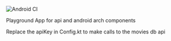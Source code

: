 ![Android CI](https://github.com/ionutlepi/TheMoviesDB/workflows/Android%20CI/badge.svg)

Playground App for api and android arch components

Replace the apiKey in Config.kt  to make calls to the movies db api
